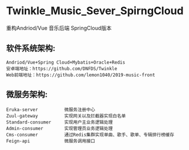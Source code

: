 # Twinkle_Music_Sever_SpirngCloud
重构Andriod/Vue 音乐后端 SpringCloud版本

## 软件系统架构:
	Andriod/Vue+Spring Cloud+Mybatis+Oracle+Redis
	安卓端地址：https://github.com/DNFDS/Twinkle
	Web前端地址：https://github.com/lemon1040/2019-music-front

## 微服务架构:
    Eruka-server          微服务注册中心
    Zuul-gateway          实现网关以及拦截器实现白名单
    Standard-consumer     实现用户主业务逻辑处理
    Admin-consumer        实现管理员业务逻辑处理
    Cms-consumer          通过Redis集群实现单曲、歌手、歌单、专辑排行榜缓存
    Feign-api             微服务调用接口
